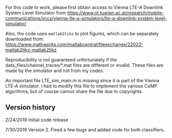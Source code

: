 For this code to work, please first obtain access to Vienna LTE-A Downlink System Level Simulator from https://www.nt.tuwien.ac.at/research/mobile-communications/vccs/vienna-lte-a-simulators/lte-a-downlink-system-level-simulator/

Also, the code uses `matlab2tikz` to plot figures, which can be separately downloaded from: https://www.mathworks.com/matlabcentral/fileexchange/22022-matlab2tikz-matlab2tikz

Reproducibility is not guaranteed unfortunately if the data_files/channel_traces/\*.mat files are different or invalid.  These files are made by the simulator and not from my codes.

An important file LTE_sim_main.m is missing since it is part of the Vienna LTE-A simulator. I had to modify this file to implement the various CoMP algorithms, but of course cannot share the file due to copyrights.


## Version history
2/24/2019 Initial code release

7/30/2019 Version 2.  Fixed a few bugs and added code for both classifiers.
